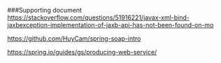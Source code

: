 ###Supporting document
https://stackoverflow.com/questions/51916221/javax-xml-bind-jaxbexception-implementation-of-jaxb-api-has-not-been-found-on-mo

https://github.com/HuyCam/spring-soap-intro

https://spring.io/guides/gs/producing-web-service/